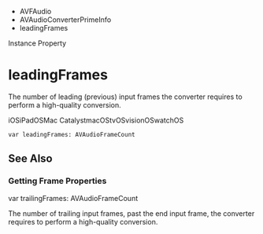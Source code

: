 

- AVFAudio
- AVAudioConverterPrimeInfo
-  leadingFrames 

Instance Property

# leadingFrames

The number of leading (previous) input frames the converter requires to perform a high-quality conversion.

iOSiPadOSMac CatalystmacOStvOSvisionOSwatchOS

``` source
var leadingFrames: AVAudioFrameCount
```

## See Also

### Getting Frame Properties

var trailingFrames: AVAudioFrameCount

The number of trailing input frames, past the end input frame, the converter requires to perform a high-quality conversion.

